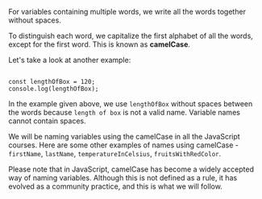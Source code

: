For variables containing multiple
words, we write all the words
together without spaces.

To distinguish each word,
we capitalize the first alphabet
of all the words,
except for the first word.
This is known as **camelCase**.

Let's take a look at another example:

<codeblock language="javascript" type="lesson">
<code>
const lengthOfBox = 120;
console.log(lengthOfBox);
</code>
</codeblock>

In the example given above,
we use `lengthOfBox`
without spaces between the words
because `length of box`
is not a valid name.
Variable names cannot contain spaces.

We will be naming variables
using the camelCase
in all the JavaScript courses.
Here are some other examples
of names using camelCase -
`firstName`, `lastName`,
`temperatureInCelsius`,
`fruitsWithRedColor`.

Please note that in JavaScript,
camelCase has become a widely
accepted way of naming variables.
Although this is not defined as a rule,
it has evolved as a community practice,
and
this is what we will follow.
